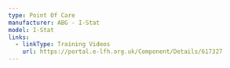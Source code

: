 ```yaml
---
type: Point Of Care
manufacturer: ABG - I-Stat
model: I-Stat
links:
  - linkType: Training Videos
    url: https://portal.e-lfh.org.uk/Component/Details/617327
---
```

